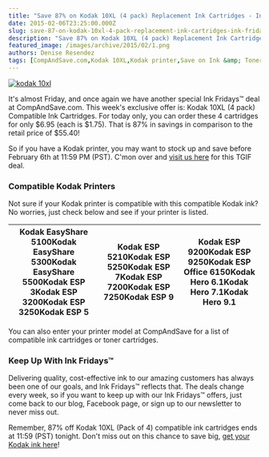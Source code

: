 ```yaml
---
title: "Save 87% on Kodak 10XL (4 pack) Replacement Ink Cartridges - Ink Fridays™"
date: 2015-02-06T23:25:00.000Z
slug: save-87-on-kodak-10xl-4-pack-replacement-ink-cartridges-ink-fridays
description: "Save 87% on Kodak 10XL (4 pack) Replacement Ink Cartridges - Ink Fridays™"
featured_image: /images/archive/2015/02/1.png
authors: Denise Resendez
tags: [CompAndSave.com,Kodak 10XL,Kodak printer,Save on Ink &amp; Toner,Discount Offers,Kodak ink,Ink Fridays™]
---
```


[![kodak 10xl](/blog/images/1.png "Kodak 10XL (4 pack) Compatible Ink Cartridges")](/blog/images/1.png)

It's almost Friday, and once again we have another special Ink Fridays™ deal at CompAndSave.com. This week's exclusive offer is: Kodak 10XL (4 pack) Compatible Ink Cartridges. For today only, you can order these 4 cartridges for only $6.95 (each is $1.75). That is 87% in savings in comparison to the retail price of $55.40!

So if you have a Kodak printer, you may want to stock up and save before February 6th at 11:59 PM (PST). C'mon over and [visit us here](https://www.compandsave.com/ink-fridays) for this TGIF deal.

### Compatible Kodak Printers 

Not sure if your Kodak printer is compatible with this compatible Kodak ink? No worries, just check below and see if your printer is listed.

| Kodak EasyShare 5100Kodak EasyShare 5300Kodak EasyShare 5500Kodak ESP 3Kodak ESP 3200Kodak ESP 3250Kodak ESP 5 | Kodak ESP 5210Kodak ESP 5250Kodak ESP 7Kodak ESP 7200Kodak ESP 7250Kodak ESP 9 | Kodak ESP 9200Kodak ESP 9250Kodak ESP Office 6150Kodak Hero 6.1Kodak Hero 7.1Kodak Hero 9.1 |
| -------------------------------------------------------------------------------------------------------------- | ------------------------------------------------------------------------------ | ------------------------------------------------------------------------------------------- |

You can also enter your printer model at CompAndSave for a list of compatible ink cartridges or toner cartridges.

### 

### Keep Up With Ink Fridays™

Delivering quality, cost-effective ink to our amazing customers has always been one of our goals, and Ink Fridays™ reflects that. The deals change every week, so if you want to keep up with our Ink Fridays™ offers, just come back to our blog, Facebook page, or sign up to our newsletter to never miss out.

Remember, 87% off Kodak 10XL (Pack of 4) compatible ink cartridges ends at 11:59 (PST) tonight. Don't miss out on this chance to save big, [get your Kodak ink here](https://www.compandsave.com/ink-fridays)!